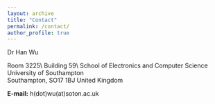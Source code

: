 ```yaml
---
layout: archive
title: "Contact"
permalink: /contact/
author_profile: true
---
```


Dr Han Wu

Room 3225\\
Building 59\\
School of Electronics and Computer Science  
University of Southampton  
Southampton, SO17 1BJ 
United Kingdom  

**E-mail:** h(dot)wu(at)soton.ac.uk

